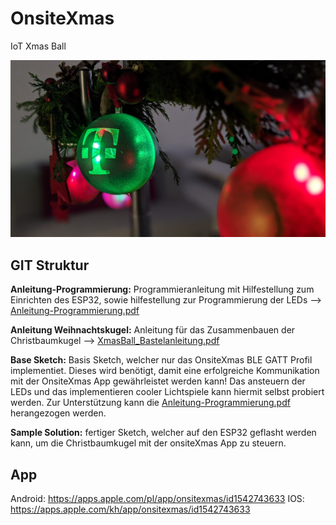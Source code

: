 # OnsiteXmas
IoT Xmas Ball

![alt text](images/OnsiteXmas.jpg)

## GIT Struktur

**Anleitung-Programmierung:** Programmieranleitung mit Hilfestellung zum Einrichten des ESP32, sowie hilfestellung zur Programmierung der LEDs --> [Anleitung-Programmierung.pdf](Anleitung-Programmierung.pdf)

**Anleitung Weihnachtskugel:** Anleitung für das Zusammenbauen der Christbaumkugel --> [XmasBall_Bastelanleitung.pdf](Anleitung%20Weihnachtskugel_%20OnsiteWeihanchtsfeier.pdf)

**Base Sketch:** Basis Sketch, welcher nur das OnsiteXmas BLE GATT Profil implementiet. Dieses wird benötigt, damit eine erfolgreiche Kommunikation mit der OnsiteXmas App gewährleistet werden kann! Das ansteuern der LEDs und das implementieren cooler Lichtspiele kann hiermit selbst probiert werden. Zur Unterstützung kann die [Anleitung-Programmierung.pdf](Anleitung-Programmierung.pdf) herangezogen werden.

**Sample Solution:** fertiger Sketch, welcher auf den ESP32 geflasht werden kann, um die Christbaumkugel mit der onsiteXmas App zu steuern.

## App

Android: https://apps.apple.com/pl/app/onsitexmas/id1542743633
IOS: https://apps.apple.com/kh/app/onsitexmas/id1542743633
